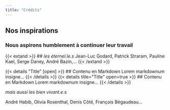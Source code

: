 ```yaml
---
title: "Crédits"
---
```


## Nos inspirations

### Nous aspirons humblement à continuer leur travail

 {{< extand >}} ## *les éternel.le.s* Jean-Luc Godard, Patrick Straram, Pauline Kael, Serge Daney, André Bazin,... {{< /extand >}}
 
   
{{< details "Title" [open] >}} ## Contenu en Markdown Lorem markdownum insigne... {{< /details >}} {{< details title="Title" open=true >}} ## Contenu en Markdown Lorem markdownum insigne... {{< /details >}}

*mais aussi les bien vivant.e.s*

André Habib, Olivia Rosenthal, Denis Côté, François Bégaudeau...

